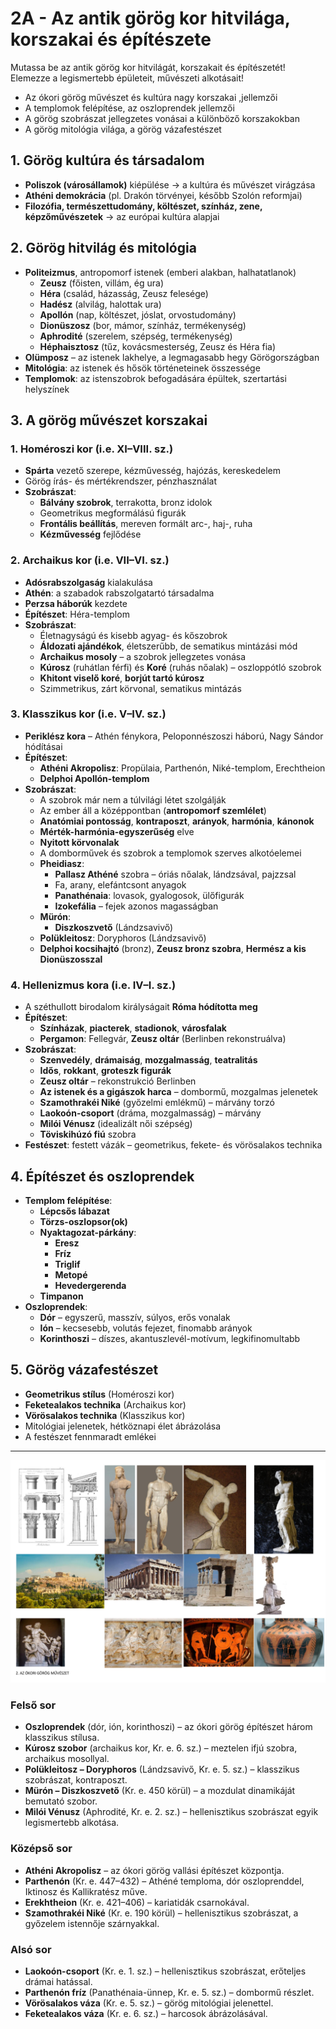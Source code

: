 # 2A - Az antik görög kor hitvilága, korszakai és építészete

Mutassa be az antik görög kor hitvilágát, korszakait és építészetét! Elemezze a legismertebb épületeit, művészeti alkotásait!

- Az ókori görög művészet és kultúra nagy korszakai ,jellemzői
- A templomok felépítése, az oszloprendek jellemzői
- A görög szobrászat jellegzetes vonásai a különböző korszakokban
- A görög mitológia világa, a görög vázafestészet

## 1. Görög kultúra és társadalom
- **Poliszok (városállamok)** kiépülése → a kultúra és művészet virágzása  
- **Athéni demokrácia** (pl. Drakón törvényei, később Szolón reformjai)  
- **Filozófia, természettudomány, költészet, színház, zene, képzőművészetek** → az európai kultúra alapjai  

## 2. Görög hitvilág és mitológia
- **Politeizmus**, antropomorf istenek (emberi alakban, halhatatlanok)  
  - **Zeusz** (főisten, villám, ég ura)  
  - **Héra** (család, házasság, Zeusz felesége)  
  - **Hadész** (alvilág, halottak ura)  
  - **Apollón** (nap, költészet, jóslat, orvostudomány)  
  - **Dionüszosz** (bor, mámor, színház, termékenység)  
  - **Aphrodité** (szerelem, szépség, termékenység)  
  - **Héphaisztosz** (tűz, kovácsmesterség, Zeusz és Héra fia)  
- **Olümposz** – az istenek lakhelye, a legmagasabb hegy Görögországban  
- **Mitológia**: az istenek és hősök történeteinek összessége  
- **Templomok**: az istenszobrok befogadására épültek, szertartási helyszínek  

## 3. A görög művészet korszakai
### 1. Homéroszi kor (i.e. XI–VIII. sz.)
- **Spárta** vezető szerepe, kézművesség, hajózás, kereskedelem  
- Görög írás- és mértékrendszer, pénzhasználat  
- **Szobrászat**: 
  - **Bálvány szobrok**, terrakotta, bronz idolok
  - Geometrikus megformálású figurák
  - **Frontális beállítás**, mereven formált arc-, haj-, ruha
  - **Kézművesség** fejlődése

### 2. Archaikus kor (i.e. VII–VI. sz.)
- **Adósrabszolgaság** kialakulása
- **Athén**: a szabadok rabszolgatartó társadalma  
- **Perzsa háborúk** kezdete
- **Építészet**: Héra-templom  
- **Szobrászat**:  
  - Életnagyságú és kisebb agyag- és kőszobrok
  - **Áldozati ajándékok**, életszerűbb, de sematikus mintázási mód
  - **Archaikus mosoly** – a szobrok jellegzetes vonása
  - **Kúrosz** (ruhátlan férfi) és **Koré** (ruhás nőalak) – oszloppótló szobrok  
  - **Khitont viselő koré**, **borjút tartó kúrosz**
  - Szimmetrikus, zárt körvonal, sematikus mintázás  

### 3. Klasszikus kor (i.e. V–IV. sz.)
- **Periklész kora** – Athén fénykora, Peloponnészoszi háború, Nagy Sándor hódításai  
- **Építészet**:  
  - **Athéni Akropolisz**: Propülaia, Parthenón, Niké-templom, Erechtheion  
  - **Delphoi Apollón-templom**  
- **Szobrászat**:  
  - A szobrok már nem a túlvilági létet szolgálják
  - Az ember áll a középpontban (**antropomorf szemlélet**)  
  - **Anatómiai pontosság**, **kontraposzt**, **arányok**, **harmónia**, **kánonok**
  - **Mérték-harmónia-egyszerűség** elve
  - **Nyitott körvonalak**
  - A domborművek és szobrok a templomok szerves alkotóelemei
  - **Pheidiasz**: 
    - **Pallasz Athéné** szobra – óriás nőalak, lándzsával, pajzzsal
    - Fa, arany, elefántcsont anyagok
    - **Panathénaia**: lovasok, gyalogosok, ülőfigurák
    - **Izokefália** – fejek azonos magasságban
  - **Mürón**: 
    - **Diszkoszvető** (Lándzsavivő)
  - **Polükleitosz**: Doryphoros (Lándzsavivő)  
  - **Delphoi kocsihajtó** (bronz), **Zeusz bronz szobra**, **Hermész a kis Dionüszosszal**  

### 4. Hellenizmus kora (i.e. IV–I. sz.)
- A széthullott birodalom királyságait **Róma hódította meg**
- **Építészet**: 
  - **Színházak**, **piacterek**, **stadionok**, **városfalak**
  - **Pergamon**: Fellegvár, **Zeusz oltár** (Berlinben rekonstruálva)
- **Szobrászat**: 
  - **Szenvedély**, **drámaiság**, **mozgalmasság**, **teatralitás**
  - **Idős**, **rokkant**, **groteszk figurák**
  - **Zeusz oltár** – rekonstrukció Berlinben
  - **Az istenek és a gigászok harca** – dombormű, mozgalmas jelenetek
  - **Szamothrakéi Niké** (győzelmi emlékmű) – márvány torzó
  - **Laokoón-csoport** (dráma, mozgalmasság) – márvány
  - **Milói Vénusz** (idealizált női szépség)
  - **Töviskihúzó fiú** szobra
- **Festészet**: festett vázák – geometrikus, fekete- és vörösalakos technika  

## 4. Építészet és oszloprendek
- **Templom felépítése**: 
  - **Lépcsős lábazat**
  - **Törzs-oszlopsor(ok)**
  - **Nyaktagozat-párkány**:
    - **Eresz**
    - **Fríz**
    - **Triglif**
    - **Metopé**
    - **Hevedergerenda**
  - **Timpanon**
- **Oszloprendek**:  
  - **Dór** – egyszerű, masszív, súlyos, erős vonalak
  - **Ión** – kecsesebb, volutás fejezet, finomabb arányok
  - **Korinthoszi** – díszes, akantuszlevél-motívum, legkifinomultabb

## 5. Görög vázafestészet
- **Geometrikus stílus** (Homéroszi kor)
- **Feketealakos technika** (Archaikus kor)
- **Vörösalakos technika** (Klasszikus kor)
- Mitológiai jelenetek, hétköznapi élet ábrázolása
- A festészet fennmaradt emlékei

---

![Ókori görög művészet](../images/2_Az%20ókori%20görög%20művészet_KÉP.png)

### **Felső sor**

- **Oszloprendek** (dór, ión, korinthoszi) – az ókori görög építészet három klasszikus stílusa.
- **Kúrosz szobor** (archaikus kor, Kr. e. 6. sz.) – meztelen ifjú szobra, archaikus mosollyal.
- **Polükleitosz – Doryphoros** (Lándzsavivő, Kr. e. 5. sz.) – klasszikus szobrászat, kontraposzt.
- **Mürón – Diszkoszvető** (Kr. e. 450 körül) – a mozdulat dinamikáját bemutató szobor.
- **Milói Vénusz** (Aphrodité, Kr. e. 2. sz.) – hellenisztikus szobrászat egyik legismertebb alkotása.

### **Középső sor**

- **Athéni Akropolisz** – az ókori görög vallási építészet központja.
- **Parthenón** (Kr. e. 447–432) – Athéné temploma, dór oszloprenddel, Iktinosz és Kallikratész műve.
- **Erekhtheion** (Kr. e. 421–406) – kariatidák csarnokával.
- **Szamothrakéi Niké** (Kr. e. 190 körül) – hellenisztikus szobrászat, a győzelem istennője szárnyakkal.

### **Alsó sor**

- **Laokoón-csoport** (Kr. e. 1. sz.) – hellenisztikus szobrászat, erőteljes drámai hatással.
- **Parthenón fríz** (Panathénaia-ünnep, Kr. e. 5. sz.) – dombormű részlet.
- **Vörösalakos váza** (Kr. e. 5. sz.) – görög mitológiai jelenettel.
- **Feketealakos váza** (Kr. e. 6. sz.) – harcosok ábrázolásával.
